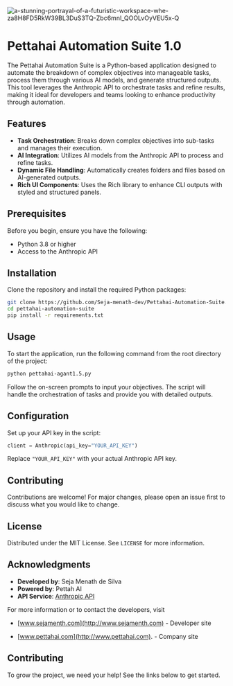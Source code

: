 
![a-stunning-portrayal-of-a-futuristic-workspace-whe-za8H8FD5RkW39BL3DuS3TQ-Zbc6mnI_QOOLvOyVEU5x-Q](https://github.com/Seja-menath-dev/Pettahai-Automation-Suite/assets/166058763/923aff57-dd5c-4370-bc24-e74cf87fb250)


# Pettahai Automation Suite 1.0

The Pettahai Automation Suite is a Python-based application designed to automate the breakdown of complex objectives into manageable tasks, process them through various AI models, and generate structured outputs. This tool leverages the Anthropic API to orchestrate tasks and refine results, making it ideal for developers and teams looking to enhance productivity through automation.

## Features

- **Task Orchestration**: Breaks down complex objectives into sub-tasks and manages their execution.
- **AI Integration**: Utilizes AI models from the Anthropic API to process and refine tasks.
- **Dynamic File Handling**: Automatically creates folders and files based on AI-generated outputs.
- **Rich UI Components**: Uses the Rich library to enhance CLI outputs with styled and structured panels.

## Prerequisites 


Before you begin, ensure you have the following:
- Python 3.8 or higher
- Access to the Anthropic API
  
## Installation

Clone the repository and install the required Python packages:

```bash
git clone https://github.com/Seja-menath-dev/Pettahai-Automation-Suite.git
cd pettahai-automation-suite
pip install -r requirements.txt
```

## Usage

To start the application, run the following command from the root directory of the project:

```bash
python pettahai-agant1.5.py
```

Follow the on-screen prompts to input your objectives. The script will handle the orchestration of tasks and provide you with detailed outputs.

## Configuration

Set up your API key in the script:

```python
client = Anthropic(api_key="YOUR_API_KEY")
```

Replace `"YOUR_API_KEY"` with your actual Anthropic API key.

## Contributing

Contributions are welcome! For major changes, please open an issue first to discuss what you would like to change.

## License

Distributed under the MIT License. See `LICENSE` for more information.

## Acknowledgments

- **Developed by**: Seja Menath de Silva
- **Powered by**: Pettah AI
- **API Service**: [Anthropic API](https://www.anthropic.com/api)

For more information or to contact the developers, visit

- [www.sejamenth.com](http://www.sejamenth.com) - Developer site

- [www.pettahai.com](http://www.pettahai.com). - Company site


##  Contributing

To grow the project, we need your help! See the links below to get started.



